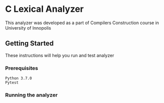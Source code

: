 # C Lexical Analyzer
This analyzer was developed as a part of Compilers Construction course in University of Innopolis
## Getting Started
These instructions will help you run and test analyzer
### Prerequisites
```
Python 3.7.0
Pytest
```
### Running the analyzer
